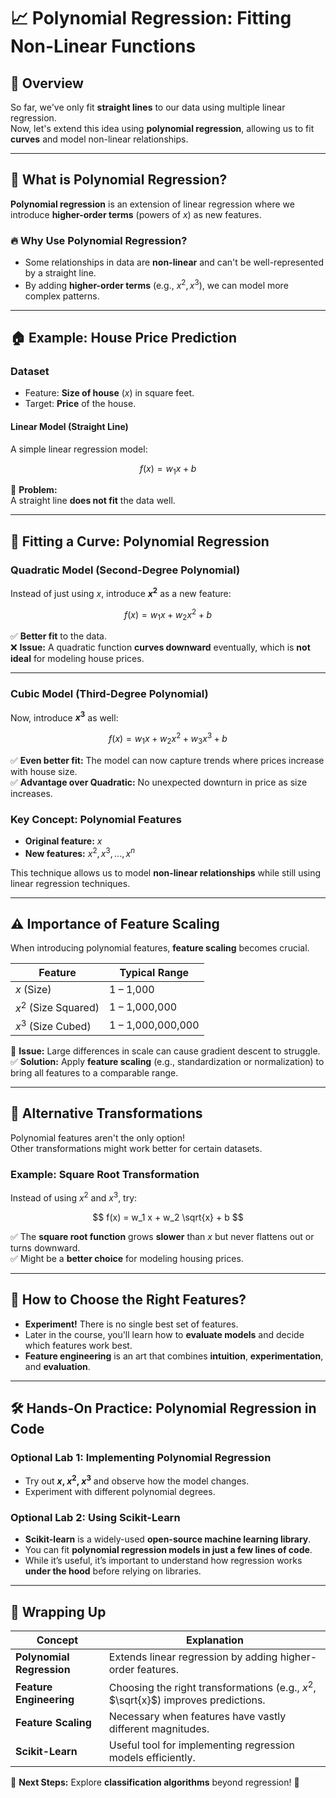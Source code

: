 # 📈 Polynomial Regression: Fitting Non-Linear Functions

## 📌 Overview

So far, we've only fit **straight lines** to our data using multiple linear regression.  
Now, let's extend this idea using **polynomial regression**, allowing us to fit **curves** and model non-linear relationships.

---

## 🔹 What is Polynomial Regression?

**Polynomial regression** is an extension of linear regression where we introduce **higher-order terms** (powers of $x$) as new features.

### 🔥 Why Use Polynomial Regression?

- Some relationships in data are **non-linear** and can't be well-represented by a straight line.
- By adding **higher-order terms** (e.g., $x^2, x^3$), we can model more complex patterns.

---

## 🏠 Example: House Price Prediction

### **Dataset**

- Feature: **Size of house** ($x$) in square feet.
- Target: **Price** of the house.

#### **Linear Model (Straight Line)**

A simple linear regression model:

$$
f(x) = w_1 x + b
$$

🚨 **Problem:**  
A straight line **does not fit** the data well.

---

## 🔄 Fitting a Curve: Polynomial Regression

### **Quadratic Model (Second-Degree Polynomial)**

Instead of just using $x$, introduce **$x^2$** as a new feature:

$$
f(x) = w_1 x + w_2 x^2 + b
$$

✅ **Better fit** to the data.  
❌ **Issue:** A quadratic function **curves downward** eventually, which is **not ideal** for modeling house prices.

---

### **Cubic Model (Third-Degree Polynomial)**

Now, introduce **$x^3$** as well:

$$
f(x) = w_1 x + w_2 x^2 + w_3 x^3 + b
$$

✅ **Even better fit:** The model can now capture trends where prices increase with house size.  
✅ **Advantage over Quadratic:** No unexpected downturn in price as size increases.

### **Key Concept: Polynomial Features**

- **Original feature:** $x$
- **New features:** $x^2, x^3, ..., x^n$

This technique allows us to model **non-linear relationships** while still using linear regression techniques.

---

## ⚠️ Importance of Feature Scaling

When introducing polynomial features, **feature scaling** becomes crucial.

| Feature              | Typical Range     |
| -------------------- | ----------------- |
| $x$ (Size)           | 1 – 1,000         |
| $x^2$ (Size Squared) | 1 – 1,000,000     |
| $x^3$ (Size Cubed)   | 1 – 1,000,000,000 |

🚨 **Issue:** Large differences in scale can cause gradient descent to struggle.  
✅ **Solution:** Apply **feature scaling** (e.g., standardization or normalization) to bring all features to a comparable range.

---

## 🔄 Alternative Transformations

Polynomial features aren't the only option!  
Other transformations might work better for certain datasets.

### **Example: Square Root Transformation**

Instead of using $x^2$ and $x^3$, try:

$$
f(x) = w_1 x + w_2 \sqrt{x} + b
$$

✅ The **square root function** grows **slower** than $x$ but never flattens out or turns downward.  
✅ Might be a **better choice** for modeling housing prices.

---

## 🎯 How to Choose the Right Features?

- **Experiment!** There is no single best set of features.
- Later in the course, you'll learn how to **evaluate models** and decide which features work best.
- **Feature engineering** is an art that combines **intuition**, **experimentation**, and **evaluation**.

---

## 🛠️ Hands-On Practice: Polynomial Regression in Code

### **Optional Lab 1: Implementing Polynomial Regression**

- Try out **$x$, $x^2$, $x^3$** and observe how the model changes.
- Experiment with different polynomial degrees.

### **Optional Lab 2: Using Scikit-Learn**

- **Scikit-learn** is a widely-used **open-source machine learning library**.
- You can fit **polynomial regression models in just a few lines of code**.
- While it’s useful, it’s important to understand how regression works **under the hood** before relying on libraries.

---

## 🎉 Wrapping Up

| Concept                   | Explanation                                                                        |
| ------------------------- | ---------------------------------------------------------------------------------- |
| **Polynomial Regression** | Extends linear regression by adding higher-order features.                         |
| **Feature Engineering**   | Choosing the right transformations (e.g., $x^2$, $\sqrt{x}$) improves predictions. |
| **Feature Scaling**       | Necessary when features have vastly different magnitudes.                          |
| **Scikit-Learn**          | Useful tool for implementing regression models efficiently.                        |

📌 **Next Steps:** Explore **classification algorithms** beyond regression! 🚀
